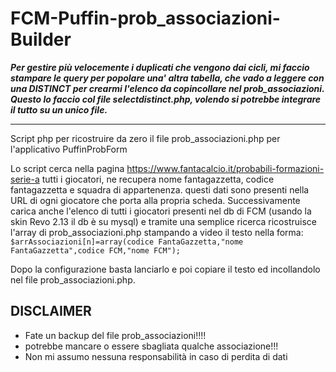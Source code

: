 # FCM-Puffin-prob_associazioni-Builder


***Per gestire più velocemente i duplicati che vengono dai cicli, mi faccio stampare le query per popolare una' altra tabella, che vado a leggere con una DISTINCT per crearmi l'elenco da copincollare nel prob_associazioni. Questo lo faccio col file selectdistinct.php,  volendo si potrebbe integrare il tutto su un unico file.***

---
Script php per ricostruire da zero il file prob_associazioni.php per l'applicativo PuffinProbForm

Lo script cerca nella pagina https://www.fantacalcio.it/probabili-formazioni-serie-a tutti i giocatori, ne recupera nome fantagazzetta, codice fantagazzetta e squadra di appartenenza. questi dati sono presenti nella URL di ogni giocatore che porta alla propria scheda.
Successivamente carica anche l'elenco di tutti i giocatori presenti nel db di FCM (usando la skin Revo 2.13 il db è su mysql) e tramite una semplice ricerca ricostruisce l'array di prob_associazioni.php stampando a video il testo nella forma: `$arrAssociazioni[n]=array(codice FantaGazzetta,"nome FantaGazzetta",codice FCM,"nome FCM");`

Dopo la configurazione basta lanciarlo e poi copiare il testo ed incollandolo nel file prob_associazioni.php.

## DISCLAIMER

 - Fate un backup del file prob_associazioni!!!!
 - potrebbe mancare o essere sbagliata qualche associazione!!!
 - Non mi assumo nessuna responsabilità in caso di perdita di dati
